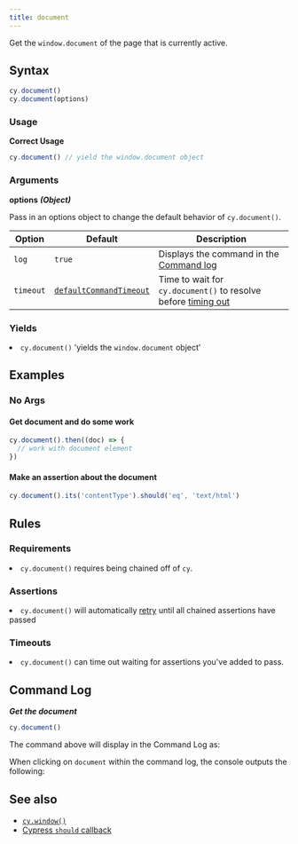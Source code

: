```yaml
---
title: document
---
```


Get the `window.document` of the page that is currently active.

## Syntax

```javascript
cy.document()
cy.document(options)
```

### Usage

**<Icon name="check-circle" color="green"></Icon> Correct Usage**

```javascript
cy.document() // yield the window.document object
```

### Arguments

**<Icon name="angle-right"></Icon> options** **_(Object)_**

Pass in an options object to change the default behavior of `cy.document()`.

| Option    | Default                                                              | Description                                                                              |
| --------- | -------------------------------------------------------------------- | ---------------------------------------------------------------------------------------- |
| `log`     | `true`                                                               | Displays the command in the [Command log](/guides/core-concepts/test-runner#Command-Log) |
| `timeout` | [`defaultCommandTimeout`](/guides/references/configuration#Timeouts) | Time to wait for `cy.document()` to resolve before [timing out](#Timeouts)               |

### Yields [<Icon name="question-circle"/>](/guides/core-concepts/introduction-to-cypress#Subject-Management)

<List><li>`cy.document()` 'yields the `window.document` object' </li></List>

## Examples

### No Args

#### Get document and do some work

```javascript
cy.document().then((doc) => {
  // work with document element
})
```

#### Make an assertion about the document

```javascript
cy.document().its('contentType').should('eq', 'text/html')
```

## Rules

### Requirements [<Icon name="question-circle"/>](/guides/core-concepts/introduction-to-cypress#Chains-of-Commands)

<List><li>`cy.document()` requires being chained off of `cy`.</li></List>

### Assertions [<Icon name="question-circle"/>](/guides/core-concepts/introduction-to-cypress#Assertions)

<List><li>`cy.document()` will automatically [retry](/guides/core-concepts/retry-ability) until all chained assertions have passed</li></List>

### Timeouts [<Icon name="question-circle"/>](/guides/core-concepts/introduction-to-cypress#Timeouts)

<List><li>`cy.document()` can time out waiting for assertions you've added to pass.</li></List>

## Command Log

**_Get the document_**

```javascript
cy.document()
```

The command above will display in the Command Log as:

<DocsImage src="/img/api/document/get-document-of-application-in-command-log.png" alt="Command log document" ></DocsImage>

When clicking on `document` within the command log, the console outputs the following:

<DocsImage src="/img/api/document/console-yields-the-document-of-aut.png" alt="console.log document" ></DocsImage>

## See also

- [`cy.window()`](/api/commands/window)
- [Cypress `should` callback](https://glebbahmutov.com/blog/cypress-should-callback/)
